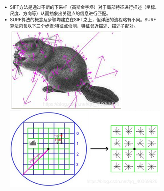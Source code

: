 - SIFT方法是通过不断的下采样（高斯金字塔）对于局部特征进行描述（坐标、尺度、方向等）从而抽象出关键点的信息进行匹配。
- SURF算法的概念及步骤均建立在SIFT之上，但详细的流程略有不同。SURF算法包含以下三个步骤:特征点侦测、特征邻近描述、描述子配对。
![](attachments/Pasted%20image%2020230105120521.png)
![](attachments/Pasted%20image%2020230105120446.png)